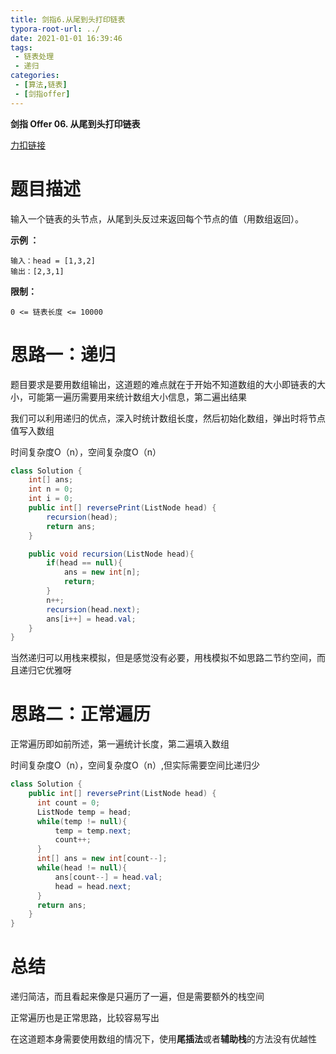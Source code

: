 ```yaml
---
title: 剑指6.从尾到头打印链表
typora-root-url: ../
date: 2021-01-01 16:39:46
tags:
 - 链表处理
 - 递归
categories:
 - [算法,链表]
 - [剑指offer]
---
```




**剑指 Offer 06. 从尾到头打印链表**

[力扣链接](https://leetcode-cn.com/problems/cong-wei-dao-tou-da-yin-lian-biao-lcof/)

<!--more-->

# 题目描述

输入一个链表的头节点，从尾到头反过来返回每个节点的值（用数组返回）。

**示例 ：**

```
输入：head = [1,3,2]
输出：[2,3,1]
```

**限制：**

```
0 <= 链表长度 <= 10000
```

# 思路一：递归

题目要求是要用数组输出，这道题的难点就在于开始不知道数组的大小即链表的大小，可能第一遍历需要用来统计数组大小信息，第二遍出结果

我们可以利用递归的优点，深入时统计数组长度，然后初始化数组，弹出时将节点值写入数组

时间复杂度O（n），空间复杂度O（n）

```java
class Solution {
    int[] ans;
    int n = 0;
    int i = 0;
    public int[] reversePrint(ListNode head) {
        recursion(head);
        return ans;
    }

    public void recursion(ListNode head){
        if(head == null){
            ans = new int[n];
            return;
        }
        n++;
        recursion(head.next);
        ans[i++] = head.val;
    }   
}
```

当然递归可以用栈来模拟，但是感觉没有必要，用栈模拟不如思路二节约空间，而且递归它优雅呀

# 思路二：正常遍历

正常遍历即如前所述，第一遍统计长度，第二遍填入数组

时间复杂度O（n），空间复杂度O（n）,但实际需要空间比递归少

```java
class Solution {
    public int[] reversePrint(ListNode head) {
      int count = 0;
      ListNode temp = head;
      while(temp != null){
          temp = temp.next;
          count++;
      }
      int[] ans = new int[count--];
      while(head != null){
          ans[count--] = head.val;
          head = head.next;
      }
      return ans;
    }
}
```



# 总结

递归简洁，而且看起来像是只遍历了一遍，但是需要额外的栈空间

正常遍历也是正常思路，比较容易写出

在这道题本身需要使用数组的情况下，使用**尾插法**或者**辅助栈**的方法没有优越性